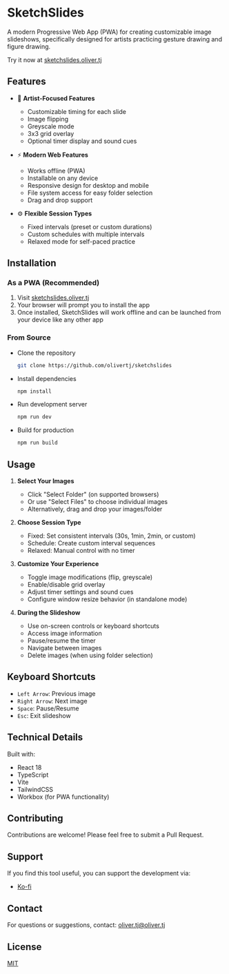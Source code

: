 # SketchSlides

A modern Progressive Web App (PWA) for creating customizable image slideshows, specifically designed for artists practicing gesture drawing and figure drawing.

Try it now at [sketchslides.oliver.tj](https://sketchslides.oliver.tj)

## Features

- 🎨 **Artist-Focused Features**
  - Customizable timing for each slide
  - Image flipping
  - Greyscale mode
  - 3x3 grid overlay
  - Optional timer display and sound cues

- ⚡ **Modern Web Features**
  - Works offline (PWA)
  - Installable on any device
  - Responsive design for desktop and mobile
  - File system access for easy folder selection
  - Drag and drop support

- ⚙️ **Flexible Session Types**
  - Fixed intervals (preset or custom durations)
  - Custom schedules with multiple intervals
  - Relaxed mode for self-paced practice

## Installation

### As a PWA (Recommended)
1. Visit [sketchslides.oliver.tj](https://sketchslides.oliver.tj)
2. Your browser will prompt you to install the app
3. Once installed, SketchSlides will work offline and can be launched from your device like any other app

### From Source

- Clone the repository
   ```bash
   git clone https://github.com/olivertj/sketchslides
   ```

- Install dependencies
   ```bash
   npm install
   ```

- Run development server
   ```bash
   npm run dev
   ```

- Build for production
   ```bash
   npm run build
   ```

## Usage

1. **Select Your Images**
   - Click "Select Folder" (on supported browsers)
   - Or use "Select Files" to choose individual images
   - Alternatively, drag and drop your images/folder

2. **Choose Session Type**
   - Fixed: Set consistent intervals (30s, 1min, 2min, or custom)
   - Schedule: Create custom interval sequences
   - Relaxed: Manual control with no timer

3. **Customize Your Experience**
   - Toggle image modifications (flip, greyscale)
   - Enable/disable grid overlay
   - Adjust timer settings and sound cues
   - Configure window resize behavior (in standalone mode)

4. **During the Slideshow**
   - Use on-screen controls or keyboard shortcuts
   - Access image information
   - Pause/resume the timer
   - Navigate between images
   - Delete images (when using folder selection)

## Keyboard Shortcuts

- `Left Arrow`: Previous image
- `Right Arrow`: Next image
- `Space`: Pause/Resume
- `Esc`: Exit slideshow

## Technical Details

Built with:
- React 18
- TypeScript
- Vite
- TailwindCSS
- Workbox (for PWA functionality)

## Contributing

Contributions are welcome! Please feel free to submit a Pull Request.

## Support

If you find this tool useful, you can support the development via:
- [Ko-fi](https://ko-fi.com/loreviq)

## Contact

For questions or suggestions, contact: oliver.tj@oliver.tj

## License

[MIT](https://opensource.org/licenses/MIT)